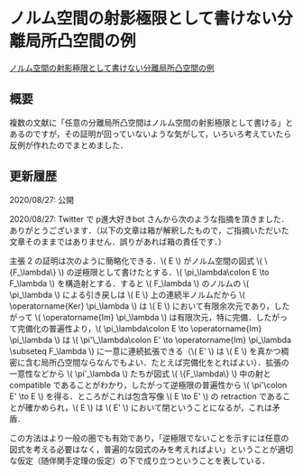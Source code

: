 # ノルム空間の射影極限として書けない分離局所凸空間の例

[ノルム空間の射影極限として書けない分離局所凸空間の例](files/lcs-not-projlim-20200827.pdf)

## 概要

複数の文献に「任意の分離局所凸空間はノルム空間の射影極限として書ける」とあるのですが，その証明が回っていないような気がして，いろいろ考えていたら反例が作れたのでまとめました．

## 更新履歴

2020/08/27: 公開

2020/08/27: Twitter で p進大好きbot さんから次のような指摘を頂きました．ありがとうございます．（以下の文章は箱が解釈したもので，ご指摘いただいた文章そのままではありません．誤りがあれば箱の責任です．）

<div>
主張 2 の証明は次のように簡略化できる．\( E \) がノルム空間の図式 \( \{F_\lambda\} \) の逆極限として書けたとする．\( \pi_\lambda\colon E \to F_\lambda \) を構造射とする．すると \( F_\lambda \) のノルムの \( \pi_\lambda \) による引き戻しは \( E \) 上の連続半ノルムだから \( \operatorname{Ker} \pi_\lambda \) は \( E \) において有限余次元であり，したがって \( \operatorname{Im} \pi_\lambda \) は有限次元，特に完備．したがって完備化の普遍性より，\( \pi_\lambda\colon E \to \operatorname{Im} \pi_\lambda \) は \( \pi'\_\lambda\colon E' \to \operatorname{Im} \pi_\lambda \subseteq F_\lambda \) に一意に連続拡張できる（\( E' \) は \( E \) を真かつ稠密に含む局所凸空間ならなんでもよい．たとえば完備化をとればよい）．拡張の一意性などから \( \pi'_\lambda \) たちが図式 \( \{F_\lambda\} \) 中の射と compatible であることがわかり，したがって逆極限の普遍性から \( \pi'\colon E' \to E \) を得る．ところがこれは包含写像 \( E \to E' \) の retraction であることが確かめられ，\( E \) は \( E' \) において閉ということになるが，これは矛盾．
</div>

この方法はより一般の圏でも有効であり，「逆極限でないことを示すには任意の図式を考える必要はなく，普遍的な図式のみを考えればよい」ということが適切な仮定（随伴関手定理の仮定）の下で成り立つということを表している．
